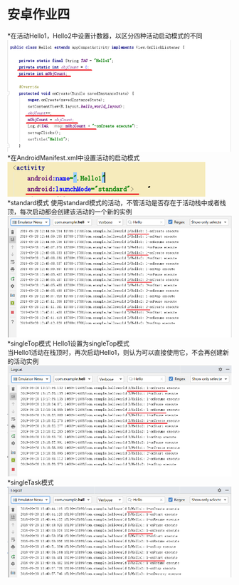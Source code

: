 安卓作业四
=====
*在活动Hello1，Hello2中设置计数器，以区分四种活动启动模式的不同<br>
![image](https://github.com/LS-56/2017112109_android/blob/master/P4/images/1.PNG)<br>
*在AndroidManifest.xml中设置活动的启动模式
![image](https://github.com/LS-56/2017112109_android/blob/master/P4/images/2.PNG)<br>
*standard模式
使用standard模式的活动，不管活动是否存在于活动栈中或者栈顶，每次启动都会创建该活动的一个新的实例<br>
![image](https://github.com/LS-56/2017112109_android/blob/master/P4/images/3.PNG)<br>
*singleTop模式
Hello1设置为singleTop模式<br>
当Hello1活动在栈顶时，再次启动Hello1，则认为可以直接使用它，不会再创建新的活动实例<br>
![image](https://github.com/LS-56/2017112109_android/blob/master/P4/images/4.PNG)<br>
*singleTask模式<br>
![image](https://github.com/LS-56/2017112109_android/blob/master/P4/images/5.PNG)<br>
